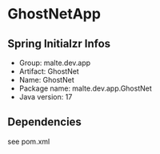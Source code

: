 # GhostNetApp

## Spring Initialzr Infos
- Group: malte.dev.app
- Artifact: GhostNet
- Name: GhostNet
- Package name: malte.dev.app.GhostNet
- Java version: 17

## Dependencies
see pom.xml
 
